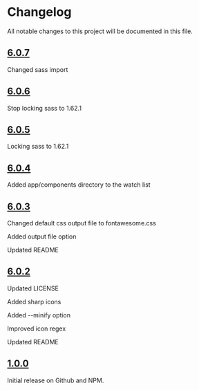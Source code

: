 # Changelog

All notable changes to this project will be documented in this file.

## [6.0.7](https://github.com/optimuspwnius/fontawesome-subset/releases/tag/6.0.7)

Changed sass import

## [6.0.6](https://github.com/optimuspwnius/fontawesome-subset/releases/tag/6.0.6)

Stop locking sass to 1.62.1

## [6.0.5](https://github.com/optimuspwnius/fontawesome-subset/releases/tag/6.0.5)

Locking sass to 1.62.1

## [6.0.4](https://github.com/optimuspwnius/fontawesome-subset/releases/tag/6.0.4)

Added app/components directory to the watch list

## [6.0.3](https://github.com/optimuspwnius/fontawesome-subset/releases/tag/6.0.3)

Changed default css output file to fontawesome.css

Added output file option

Updated README

## [6.0.2](https://github.com/optimuspwnius/fontawesome-subset/releases/tag/6.0.2)

Updated LICENSE

Added sharp icons

Added --minify option

Improved icon regex

Updated README

## [1.0.0](https://github.com/optimuspwnius/fontawesome-subset/releases/tag/1.0.0)

Initial release on Github and NPM.